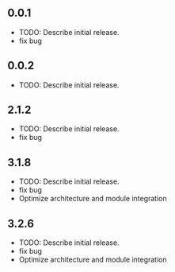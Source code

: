 ## 0.0.1

* TODO: Describe initial release.
* fix bug

## 0.0.2

* TODO: Describe initial release.

## 2.1.2

* TODO: Describe initial release.
* fix bug

## 3.1.8

* TODO: Describe initial release.
* fix bug
* Optimize architecture and module integration


## 3.2.6

* TODO: Describe initial release.
* fix bug
* Optimize architecture and module integration